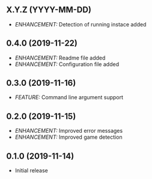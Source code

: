 ## X.Y.Z (YYYY-MM-DD)

- *ENHANCEMENT:* Detection of running instace added

## 0.4.0 (2019-11-22)

- *ENHANCEMENT:* Readme file added
- *ENHANCEMENT:* Configuration file added

## 0.3.0 (2019-11-16)

- *FEATURE:* Command line argument support

## 0.2.0 (2019-11-15)

- *ENHANCEMENT:* Improved error messages
- *ENHANCEMENT:* Improved game detection

## 0.1.0 (2019-11-14)

- Initial release
